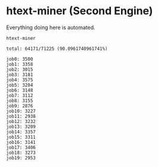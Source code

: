# htext-miner (Second Engine)

Everything doing here is automated.

```
htext-miner

total: 64171/71225 (90.0961740961741%)

job0: 3500
job1: 3358
job2: 3015
job3: 3181
job4: 3575
job5: 3204
job6: 3148
job7: 3112
job8: 3155
job9: 2876
job10: 3227
job11: 2938
job12: 3232
job13: 3209
job14: 3357
job15: 3311
job16: 3141
job17: 3406
job18: 3273
job19: 2953
```